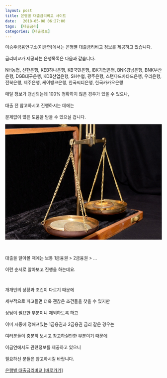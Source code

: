```yaml
---
layout: post
title: 은행별 대출금리비교 사이트
date:   2018-05-08 06:27:00
tags:  [대출금리]
categories: [대출정보]
---
```


이승주금융연구소(이금연)에서는 은행별 대출금리비교 정보를 제공하고 있습니다.<br>
<br>
금리비교가 제공되는 은행목록은 다음과 같습니다.<br>
<br>
NH농협, 신한은행, KEB하나은행, KB국민은행, IBK기업은행, BNK경남은행, BNK부산은행, DGB대구은행, KDB산업은행, SH수협, 광주은행, 스탠다드차타드은행, 우리은행, 전북은행, 제주은행, 케이뱅크은행, 한국씨티은행, 한국카카오은행<br>
<br>
매달 정보가 갱신되는데 100% 정확하지 않은 경우가 있을 수 있으나,<br>
<br>
대출 전 참고하시고 진행하시는 데에는<br>
<br>
문제없이 많은 도움을 받을 수 있으실 겁니다.<br>

<img class="alignnone wp-image-479" src="/images/comparison.jpg" alt="" width="520" height="371" />

&nbsp;

대출을 알아볼 때에는 보통 1금융권 &gt; 2금융권 &gt; ...<br>
<br>
이런 순서로 알아보고 진행을 하는데요.

&nbsp;

개개인의 상황과 조건이 다르기 때문에<br>
<br>
세부적으로 파고들면 더욱 괜찮은 조건들을 찾을 수 있지만<br>
<br>
상담이 필요한 부분이니 제외하도록 하고<br>
<br>
이미 시중에 정해져있는 1금융권과 2금융권 금리 같은 경우는<br>
<br>
여러분들이 충분히 보시고 참고하실만한 부분이기 때문에<br>
<br>
이금연에서도 관련정보를 제공하고 있으니<br>
<br>
필요하신 분들은 참고하시길 바랍니다.<br>
<br>
<a href="https://finance.leeseungju.com">은행별 대출금리비교 [바로가기]</a>